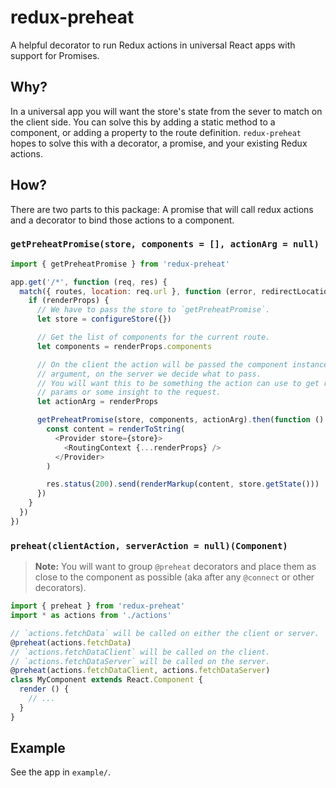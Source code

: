 # redux-preheat

A helpful decorator to run Redux actions in universal React apps with
support for Promises.

## Why?

In a universal app you will want the store's state from the sever to
match on the client side. You can solve this by adding a static method
to a component, or adding a property to the route definition.
`redux-preheat` hopes to solve this with a decorator, a promise, and
your existing Redux actions.

## How?

There are two parts to this package: A promise that will call redux
actions and a decorator to bind those actions to a component.

### `getPreheatPromise(store, components = [], actionArg = null)`

```javascript
import { getPreheatPromise } from 'redux-preheat'

app.get('/*', function (req, res) {
  match({ routes, location: req.url }, function (error, redirectLocation, renderProps) {
    if (renderProps) {
      // We have to pass the store to `getPreheatPromise`.
      let store = configureStore({})

      // Get the list of components for the current route.
      let components = renderProps.components

      // On the client the action will be passed the component instance as an
      // argument, on the server we decide what to pass.
      // You will want this to be something the action can use to get request
      // params or some insight to the request.
      let actionArg = renderProps

      getPreheatPromise(store, components, actionArg).then(function () {
        const content = renderToString(
          <Provider store={store}>
            <RoutingContext {...renderProps} />
          </Provider>
        )

        res.status(200).send(renderMarkup(content, store.getState()))
      })
    }
  })
})
```

### `preheat(clientAction, serverAction = null)(Component)`

> **Note:** You will want to group `@preheat` decorators and place them
> as close to the component as possible (aka after any `@connect` or
> other decorators).

```javascript
import { preheat } from 'redux-preheat'
import * as actions from './actions'

// `actions.fetchData` will be called on either the client or server.
@preheat(actions.fetchData)
// `actions.fetchDataClient` will be called on the client.
// `actions.fetchDataServer` will be called on the server.
@preheat(actions.fetchDataClient, actions.fetchDataServer)
class MyComponent extends React.Component {
  render () {
    // ...
  }
}
```

## Example

See the app in `example/`.
